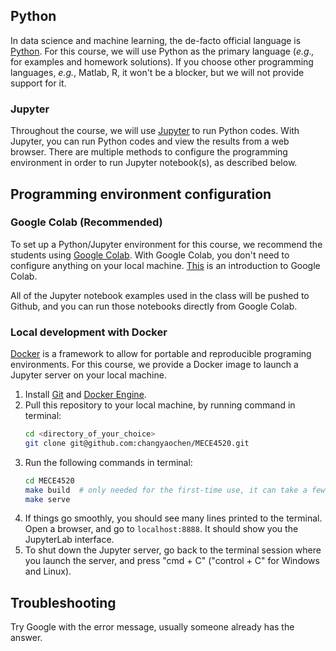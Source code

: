 ## Python

In data science and machine learning, the de-facto official language is [Python](https://en.wikipedia.org/wiki/Python_(programming_language)).
For this course, we will use Python as the primary language (*e.g.,* for examples and homework solutions).
If you choose other programming languages, *e.g.*, Matlab, R, it won't be a blocker, but we will not provide support for it.

### Jupyter
Throughout the course, we will use [Jupyter](https://jupyter.org/) to run Python codes. With Jupyter, you can run Python codes and view the results from a web browser.
There are multiple methods to configure the programming environment in order to run Jupyter notebook(s), as described below.

## Programming environment configuration

### Google Colab (Recommended)
To set up a Python/Jupyter environment for this course, we recommend the students using [Google Colab](https://colab.research.google.com/).
With Google Colab, you don't need to configure anything on your local machine.
[This](https://www.youtube.com/watch?v=inN8seMm7UI) is an introduction to Google Colab.

All of the Jupyter notebook examples used in the class will be pushed to Github, and you can run those notebooks directly from Google Colab.


### Local development with Docker
[Docker](https://www.docker.com/) is a framework to allow for portable and reproducible programing environments. For this course, we provide a Docker image to launch a Jupyter server on your local machine.

1. Install [Git](https://git-scm.com/downloads) and [Docker Engine](https://docs.docker.com/engine/install/).
2. Pull this repository to your local machine, by running command in terminal:
    ```sh
    cd <directory_of_your_choice>
    git clone git@github.com:changyaochen/MECE4520.git
    ```
3. Run the following commands in terminal:
   ```sh
   cd MECE4520
   make build  # only needed for the first-time use, it can take a few minutes
   make serve
   ```
4. If things go smoothly, you should see many lines printed to the terminal. Open a browser, and go to `localhost:8888`. It should show you the JupyterLab interface.
5. To shut down the Jupyter server, go back to the terminal session where you launch the server, and press "cmd + C" ("control + C" for Windows and Linux).

## Troubleshooting

Try Google with the error message, usually someone already has the answer.

